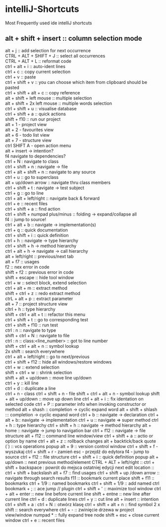 # intelliJ-Shortcuts
Most Frequently used ide intelliJ shortcuts


## alt + shift + insert :: column selection mode  
alt + j :: add selection for next occurrence  
CTRL + ALT + SHIFT + J :: select all occurrences  
CTRL + ALT + L :: reformat code  
ctrl + alt + i :: auto-ident lines  
ctrl + c :: copy current selection  
ctrl + v :: paste  
ctrl + shift + v :: you can choose which item from clipboard should be pasted  
ctrl + shift + alt + c :: copy reference  
alt + shift + left mouse :: multiple selection  
alt + shift + 2x left mouse :: multiple words selection  
ctrl + shift + u :: visualise database  
ctrl + shift + a :: quick actions  
shift + f10 :: run our project  
alt + 1 - project view  
alt + 2 - favourites view  
alt + 6 - todo list view  
alt + 7 - structure view  
ctrl SHIFT A - open action menu  
alt + insert -> intention?  
f4 navigate to dependencies?  
ctrl + N : navigate to class  
ctrl + shift + n : navigate -> file  
ctrl + alt + shift + n :: navigate to any source  
ctrl + u :: go to superclass  
alt + up/down arrow :: navigate thru class members  
ctrl + shift + t : navigate -> test subject  
ctrl + g :: go to line  
ctrl + alt + left/right :: navigate back & forward  
ctrl + e :: recent files  
ctrl + shift + a :: find action  
ctrl + shift + numpad plus/minus :: folding -> expand/collapse all  
f4 :: jump to source!  
ctrl + alt + b :: navigate -> implementation(s)  
ctrl + q :: quick documentation  
ctrl + shift + i :: quick definition  
ctrl + h :: navigate -> type hierarchy  
ctrl + shift + h -> method hierarchy  
ctrl + alt + h -> navigate -> call hierarchy  
alt + left/right :: previous/next tab  
alt + f7 :: usages  
f2 :: nex error in code  
shift + f2 :: previous error in code  
shift + escape :: hide tool window  
ctrl + w :: select block, extend selection  
ctrl + alt + m :: extract method  
shift + ctrl + z :: redo extract method  
ctrL + alt + p :: extract parameter  
alt + 7 :: project structure view  
cltrl + h :: type hierarchy  
shift + ctrl + alt + t :: refactor this menu   
ctrl + shift + t :: go to corresponding test  
ctrl + shift + f10 :: run test   
ctrl : n :: navigate to type  
shift + ctrl + N :: navigate to file  
ctrl : n :: class:<line_number> :: got to line number  
shift + ctrl + alt + n :: symbol lookup  
2x shift :: search everywhere  
ctrl + alt + left/right :: go to next/previous   
ctrl + shift + f12 :: hide all windows/restore windows  
ctrl + w :: extend selection  
shift + ctrl + w :: shrink selection  
shift + alt + up/down :: move line up/down  
ctrl + y :: kill line  
ctrl + d :: duplicate a line  
ctrl + n  - class
ctrl + shift + n - file
shift + ctrl + alt + n - symbol lookup
shift + alt + up/down :: move up down line
ctrl + alt + i :: fix identation on selected code
ctrl + P :: parameter info when invoking constructor or method
alt + shash :: completion -> cyclic expand word
alt + shift + shlash ::: completion -> cyclic expand word
ctrl + b :: navigate -> declaration 
ctrl + alt + b:: navigate -> implementation
ctrl + u :: navigate => super method
ctrl + h :: type hierarchy
ctrl + shift + h :: navigate -> method hierarchy
alt + home :: navigate -> jump to navigation bar
ctrl + f12 :: navigate -> file structure
alt + f12 :: command line window/view
ctrl + shift + a :: actio or option by name
ctrl + alt + z :: rollback changes
alt + backtick/back quote (`) ::  vcs operations popup
alt + 9 :: version control window
ctrl + shift + f - wyszukaj
ctrl + shift + r - zamień
esc - przejdź do edytora
f4 - jump to source
ctrl + f12 :: file structure
ctrl + shift + i :: quick definition popup
alt + up/down :: next previous method/element
CTRL + ALT + left/right :: 
ctrl + shift + backspace : powrót do mejsca ostatniej edycji
next edit location :: ctrl + shift + backslash
alt + f7 :: find usages
ctrl + shift + up /down arrow :: navigate through search results
f11 :: bookmark current place
shift + f11 :: bookmarks
ctrl + 1/9 :: named bookmarks
ctrl + shift + 1/9 :: add named ctrl
bookmark + ; :: ace jump // plugin
ctrl + shift + ' :: maximize tool window
ctrl + alt + enter :: new line before current line
shift + entne :: new line after current line
ctrl + d : duplicate lines
ctrl + y :: cut line
alt + insert :: intention
ctrl + shift + a : 
ctrl + N :: otwórz klasę
ctrl + shift + alt + n :: find symbol
2 x shift :: search everywhere 
ctrl + - :: zwinięcie drzewa w project view/window
numpad * :: fully expand tree node
shift + esc + close current window
ctrl + e :: recent files
